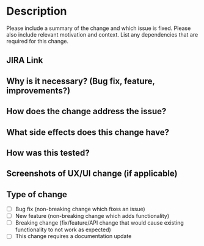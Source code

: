 # Description
Please include a summary of the change and which issue is fixed. Please also include relevant motivation and context. List any dependencies that are required for this change.

## JIRA Link

## Why is it necessary? (Bug fix, feature, improvements?)
## How does the change address the issue? 
## What side effects does this change have?
## How was this tested?
## Screenshots of UX/UI change (if applicable)

## Type of change
- [ ] Bug fix (non-breaking change which fixes an issue)
- [ ] New feature (non-breaking change which adds functionality)
- [ ] Breaking change (fix/feature/API change that would cause existing functionality to not work as expected)
- [ ] This change requires a documentation update
